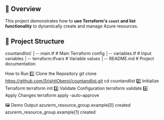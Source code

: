 
## 📖 Overview
This project demonstrates how to **use Terraform's `count` and list functionality** to dynamically create and manage Azure resources.  

## 📂 Project Structure

countandlist/
│-- main.tf            # Main Terraform config
│-- variables.tf       # Input variables
│-- terraform.tfvars   # Variable values
│-- README.md           # Project documentation

 How to Run
1️⃣ Clone the Repository
git clone https://github.com/SrishtiOberoi/countandlist.git
cd countandlist
2️⃣ Initialize Terraform
terraform init
3️⃣ Validate Configuration
terraform validate
4️⃣ Apply Changes
terraform apply -auto-approve

🖼️ Demo Output
azurerm_resource_group.example[0] created
azurerm_resource_group.example[1] created
